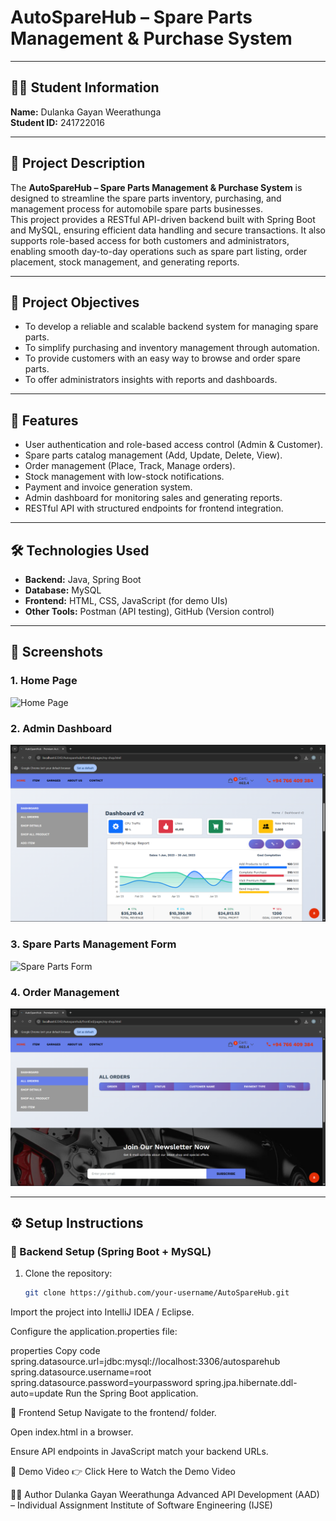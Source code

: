 # AutoSpareHub – Spare Parts Management & Purchase System

---

## 👨‍🎓 Student Information
**Name:** Dulanka Gayan Weerathunga  
**Student ID:** 241722016  

---

## 📌 Project Description
The **AutoSpareHub – Spare Parts Management & Purchase System** is designed to streamline the spare parts inventory, purchasing, and management process for automobile spare parts businesses.  
This project provides a RESTful API-driven backend built with Spring Boot and MySQL, ensuring efficient data handling and secure transactions. It also supports role-based access for both customers and administrators, enabling smooth day-to-day operations such as spare part listing, order placement, stock management, and generating reports.  

---

## 🎯 Project Objectives
- To develop a reliable and scalable backend system for managing spare parts.  
- To simplify purchasing and inventory management through automation.  
- To provide customers with an easy way to browse and order spare parts.  
- To offer administrators insights with reports and dashboards.  

---

## 🚀 Features
- User authentication and role-based access control (Admin & Customer).  
- Spare parts catalog management (Add, Update, Delete, View).  
- Order management (Place, Track, Manage orders).  
- Stock management with low-stock notifications.  
- Payment and invoice generation system.  
- Admin dashboard for monitoring sales and generating reports.  
- RESTful API with structured endpoints for frontend integration.  

---

## 🛠️ Technologies Used
- **Backend:** Java, Spring Boot  
- **Database:** MySQL  
- **Frontend:** HTML, CSS, JavaScript (for demo UIs)  
- **Other Tools:** Postman (API testing), GitHub (Version control)  

---

## 📸 Screenshots
### 1. Home Page  
![Home Page](screenshots/home.png)

### 2. Admin Dashboard  
![Dashboard](https://github.com/Dulanka123/Autosparehub/blob/92b0c89b41b626e2a80ad3ce680c7fc4119dde98/Screenshot%202025-09-21%20225847.png)

### 3. Spare Parts Management Form  
![Spare Parts Form](screenshots/spareparts_form.png)

### 4. Order Management  
![Order Management](https://github.com/Dulanka123/Autosparehub/blob/43ab6ebc8940ae9f12c0fbc7af78bf78b24174a1/Screenshot%202025-09-21%20225910.png)

---

## ⚙️ Setup Instructions

### 🔹 Backend Setup (Spring Boot + MySQL)
1. Clone the repository:  
   ```bash
   git clone https://github.com/your-username/AutoSpareHub.git
Import the project into IntelliJ IDEA / Eclipse.

Configure the application.properties file:

properties
Copy code
spring.datasource.url=jdbc:mysql://localhost:3306/autosparehub
spring.datasource.username=root
spring.datasource.password=yourpassword
spring.jpa.hibernate.ddl-auto=update
Run the Spring Boot application.

🔹 Frontend Setup
Navigate to the frontend/ folder.

Open index.html in a browser.

Ensure API endpoints in JavaScript match your backend URLs.

🎥 Demo Video
👉 Click Here to Watch the Demo Video

👨‍💻 Author
Dulanka Gayan Weerathunga
Advanced API Development (AAD) – Individual Assignment
Institute of Software Engineering (IJSE)

